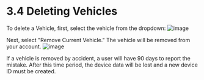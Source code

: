 # 3.4 Deleting Vehicles

To delete a Vehicle, first, select the vehicle from the dropdown:
![image](https://user-images.githubusercontent.com/112486258/212976073-c0441a67-6250-4ee0-a69c-817be937237e.png)

Next, select "Remove Current Vehicle." The vehicle will be removed from your account.
![image](https://user-images.githubusercontent.com/112486258/212976712-8967ad2c-bda1-438c-9a52-14b51a953c48.png)

If a vehicle is removed by accident, a user will have 90 days to report the mistake. After this time period, the device data will be lost and a new device ID must be created. 

